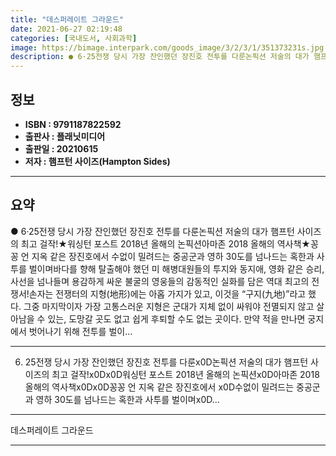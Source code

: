 ```yaml
---
title: "데스퍼레이트 그라운드"
date: 2021-06-27 02:19:48
categories: [국내도서, 사회과학]
image: https://bimage.interpark.com/goods_image/3/2/3/1/351373231s.jpg
description: ● 6·25전쟁 당시 가장 잔인했던 장진호 전투를 다룬논픽션 저술의 대가 햄프턴 사이즈의 최고 걸작!★워싱턴 포스트 2018년 올해의 논픽션아마존 2018 올해의 역사책★꽁꽁 언 지옥 같은 장진호에서 수없이 밀려드는 중공군과 영하 30도를 넘나드는 혹한과 사투를 벌이며바다를 향해 탈출
---
```


## **정보**

- **ISBN : 9791187822592**
- **출판사 : 플래닛미디어**
- **출판일 : 20210615**
- **저자 : 햄프턴 사이즈(Hampton Sides)**

------



## **요약**

●  6·25전쟁 당시 가장 잔인했던 장진호 전투를 다룬논픽션 저술의 대가 햄프턴 사이즈의 최고 걸작!★워싱턴 포스트 2018년 올해의 논픽션아마존 2018 올해의 역사책★꽁꽁 언 지옥 같은 장진호에서 수없이 밀려드는 중공군과 영하 30도를 넘나드는 혹한과 사투를 벌이며바다를 향해 탈출해야 했던 미 해병대원들의 투지와 동지애, 영화 같은 승리, 사선을 넘나들며 용감하게 싸운 불굴의 영웅들의 감동적인 실화를 담은 역대 최고의 전쟁서!손자는 전쟁터의 지형(地形)에는 아홉 가지가 있고, 이것을 “구지(九地)”라고 했다. 그중 마지막이자 가장 고통스러운 지형은 군대가 지체 없이 싸워야 전멸되지 않고 살아남을 수 있는, 도망갈 곳도 없고 쉽게 후퇴할 수도 없는 곳이다. 만약 적을 만나면 궁지에서 벗어나기 위해 전투를 벌이...

------

6. 25전쟁 당시 가장 잔인했던 장진호 전투를 다룬x0D논픽션 저술의 대가 햄프턴 사이즈의 최고 걸작!x0Dx0D워싱턴 포스트 2018년 올해의 논픽션x0D아마존 2018 올해의 역사책x0Dx0D꽁꽁 언 지옥 같은 장진호에서 x0D수없이 밀려드는 중공군과 영하 30도를 넘나드는 혹한과 사투를 벌이며x0D... 

------


데스퍼레이트 그라운드 

------


